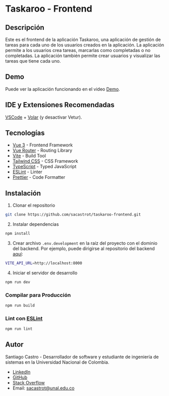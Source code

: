 # Taskaroo - Frontend

## Descripción

Este es el frontend de la aplicación Taskaroo, una aplicación de gestión de tareas para cada uno de los usuarios creados en la aplicación. La aplicación permite a los usuarios crea tareas, marcarlas como completadas o no completadas. La aplicación también permite crear usuarios y visualizar las tareas que tiene cada uno.

## Demo

Puede ver la aplicación funcionando en el video [Demo](https://youtu.be/w2v9pUeG8lo).

## IDE y Extensiones Recomendadas

[VSCode](https://code.visualstudio.com/) + [Volar](https://marketplace.visualstudio.com/items?itemName=Vue.volar) (y desactivar Vetur).

## Tecnologías

- [Vue 3](https://v3.vuejs.org/) - Frontend Framework
- [Vue Router](https://router.vuejs.org/) - Routing Library
- [Vite](https://vitejs.dev/) - Build Tool
- [Tailwind CSS](https://tailwindcss.com/) - CSS Framework
- [TypeScript](https://www.typescriptlang.org/) - Typed JavaScript
- [ESLint](https://eslint.org/) - Linter
- [Prettier](https://prettier.io/) - Code Formatter

## Instalación

1. Clonar el repositorio

```sh
git clone https://github.com/sacastrot/taskaroo-frontend.git
```

2. Instalar dependencias

```sh
npm install
```

3. Crear archivo `.env.development` en la raíz del proyecto con el dominio del backend. Por ejemplo, puede dirigirse al repositorio del backend [aquí](https://github.com/sacastrot/taskaroo-backend.git):

```sh
VITE_API_URL=http://localhost:8000
```

4. Iniciar el servidor de desarrollo

```sh
npm run dev
```

### Compilar para Producción

```sh
npm run build
```

### Lint con [ESLint](https://eslint.org/)

```sh
npm run lint
```

## Autor

Santiago Castro - Desarrollador de software y estudiante de ingeniería de sistemas en la Universidad Nacional de Colombia.

- [LinkedIn](www.linkedin.com/in/santiago-castro-tabares)
- [GitHub](https://github.com/sacastrot)
- [Stack Overflow](https://stackoverflow.com/users/19891867/santiago)
- Email: sacastrot@unal.edu.co
